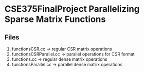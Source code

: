 # CSE375FinalProject Parallelizing Sparse Matrix Functions

## Files
1. functionsCSR.cc -> regular CSR matrix operations
2. functionsCSRParallel.cc -> parallel operations for CSR format
3. functions.cc -> regular dense matrix operations
4. functionsParallel.cc -> parallel dense matrix operations
